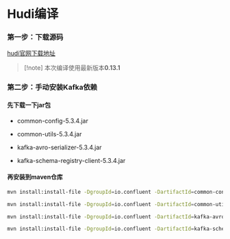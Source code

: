 # Hudi编译

### 第一步：下载源码

[hudi官网下载地址](https://hudi.apache.org/releases/download)

> [!note] 本次编译使用最新版本**0.13.1**

### 第二步：手动安装Kafka依赖

#### 先下载一下jar包

- common-config-5.3.4.jar

- common-utils-5.3.4.jar

- kafka-avro-serializer-5.3.4.jar

- kafka-schema-registry-client-5.3.4.jar

#### 再安装到maven仓库

```bash
mvn install:install-file -DgroupId=io.confluent -DartifactId=common-config -Dversion=5.3.4 -Dpackaging=jar -Dfile=./common-config-5.3.4.jar

mvn install:install-file -DgroupId=io.confluent -DartifactId=common-utils -Dversion=5.3.4 -Dpackaging=jar -Dfile=./common-utils-5.3.4.jar

mvn install:install-file -DgroupId=io.confluent -DartifactId=kafka-avro-serializer -Dversion=5.3.4 -Dpackaging=jar -Dfile=./kafka-avro-serializer-5.3.4.jar

mvn install:install-file -DgroupId=io.confluent -DartifactId=kafka-schema-registry-client -Dversion=5.3.4 -Dpackaging=jar -Dfile=./kafka-schema-registry-client-5.3.4.jar
```







